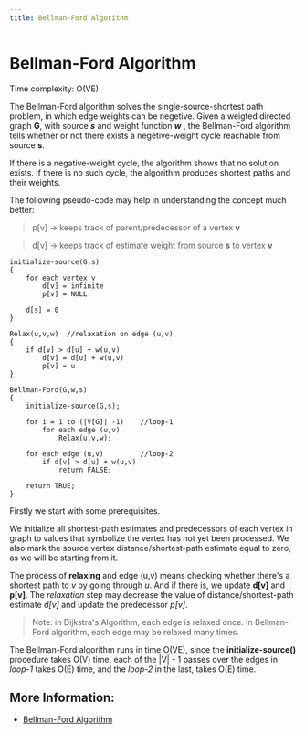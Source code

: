 ```yaml
---
title: Bellman-Ford Algorithm
---
```

# Bellman-Ford Algorithm

Time complexity: O(VE)

The Bellman-Ford algorithm solves the single-source-shortest path problem, in which edge weights can be negetive.
Given a weigted directed graph **G**, with source **_s_** and weight function **_w_** , the Bellman-Ford algorithm tells
whether or not there exists a negetive-weight cycle reachable from source **s**.

If there is a negative-weight cycle, the algorithm shows that no solution exists. If there is no such cycle, the algorithm
produces shortest paths and their weights.

The following pseudo-code may help in understanding the concept much better:

> p[v] -> keeps track of parent/predecessor of a vertex **v**

> d[v] -> keeps track of estimate weight from source **s** to vertex **v**

```
initialize-source(G,s)
{
	for each vertex v
		d[v] = infinite
		p[v] = NULL
	
	d[s] = 0
}

Relax(u,v,w)  //relaxation on edge (u,v)
{
	if d[v] > d[u] + w(u,v)
		d[v] = d[u] + w(u,v)
		p[v] = u
}

Bellman-Ford(G,w,s)
{
	initialize-source(G,s);

	for i = 1 to (|V[G]| -1)    //loop-1
		for each edge (u,v)
			Relax(u,v,w);

	for each edge (u,v)         //loop-2
		if d[v] > d[u] + w(u,v)
			return FALSE;

	return TRUE;
}
```

Firstly we start with some prerequisites.

We initialize all shortest-path estimates and predecessors of each vertex in graph to values that symbolize the vertex has 
not yet been processed. We also mark the source vertex distance/shortest-path estimate equal to zero, as we will be starting from it.

The process of **relaxing** and edge (u,v) means checking whether there's a shortest path to _v_ by going through _u_. And 
if there is, we update **d[v]** and **p[v]**. The _relaxation_ step may decrease the value of distance/shortest-path estimate 
_d[v]_ and update the predecessor _p[v]_.

>Note: in Dijkstra's Algorithm, each edge is relaxed once. In Bellman-Ford algorithm, each edge may be relaxed many times.

The Bellman-Ford algorithm runs in time O(VE), since the **initialize-source()** procedure takes O(V) time, 
each of the |V| - 1 passes over the edges in _loop-1_ takes O(E) time, and the _loop-2_ in the last, takes O(E) time.

## More Information:
- [Bellman-Ford Algorithm](https://www.geeksforgeeks.org/bellman-ford-algorithm-dp-23/)
